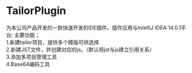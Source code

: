 # TailorPlugin
为本公司产品开发的一款快速开发的IDE插件。插件应用与IntelliJ IDEA 14.0.1平台;
主要功能；<br>
	1.新建tailor项目，提供多个模版可供选择<br>
        2.新建JST文件，并创建对应的js。（默认将jst与js建立引用关系）<br>
        3.添加多项目管理工具<br>
        4.Base64编码工具<br>
